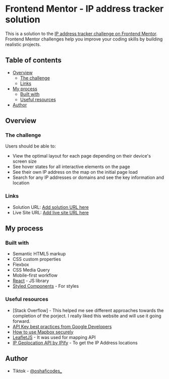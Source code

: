 # Frontend Mentor - IP address tracker solution

This is a solution to the [IP address tracker challenge on Frontend Mentor](https://www.frontendmentor.io/challenges/ip-address-tracker-I8-0yYAH0). Frontend Mentor challenges help you improve your coding skills by building realistic projects. 

## Table of contents

- [Overview](#overview)
  - [The challenge](#the-challenge)
  - [Links](#links)
- [My process](#my-process)
  - [Built with](#built-with)
  - [Useful resources](#useful-resources)
- [Author](#author)

## Overview

### The challenge

Users should be able to:

- View the optimal layout for each page depending on their device's screen size
- See hover states for all interactive elements on the page
- See their own IP address on the map on the initial page load
- Search for any IP addresses or domains and see the key information and location


### Links

- Solution URL: [Add solution URL here](https://your-solution-url.com)
- Live Site URL: [Add live site URL here](https://your-live-site-url.com)

## My process

### Built with

- Semantic HTML5 markup
- CSS custom properties
- Flexbox
- CSS Media Query
- Mobile-first workflow
- [React](https://reactjs.org/) - JS library
- [Styled Components](https://styled-components.com/) - For styles




### Useful resources

- [Stack Overflow] - This helped me see different approaches towards the completion of the porject. I really liked this website and will use it going forward.
- [API Key best practices from Google Developers](https://developers.google.com/maps/api-key-best-practices)
- [How to use Mapbox securely](https://docs.mapbox.com/help/troubleshooting/how-to-use-mapbox-securely/)
- [LeafletJS](https://leafletjs.com/) - It was used for mapping API
- [IP Geolocation API by IPify](https://geo.ipify.org/) - To get the IP Address locations


## Author
- Tiktok - [@oshaficodes_](https://www.tiktok.com/@oshaficodes_?_t=8lfYwQ7h76T&_r=1)

